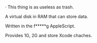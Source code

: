 · This thing is as useless as trash.

A virtual disk in RAM that can store data.

Written in the f*****g AppleScript.

Provides 1G, 2G and store Xcode chaches.
